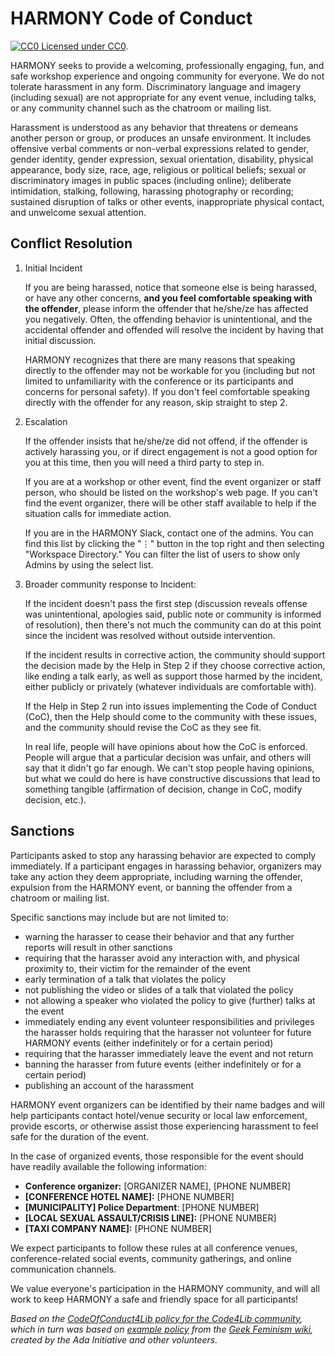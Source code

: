 HARMONY Code of Conduct
=======================

[![CC0](http://i.creativecommons.org/p/zero/1.0/80x15.png) Licensed under CC0](http://creativecommons.org/publicdomain/zero/1.0/).

HARMONY seeks to provide a welcoming, professionally engaging, fun, and safe workshop experience and ongoing community for everyone. We do not tolerate harassment in any form. Discriminatory language and imagery (including sexual) are not appropriate for any event venue, including talks, or any community channel such as the chatroom or mailing list.

Harassment is understood as any behavior that threatens or demeans another person or group, or produces an unsafe environment.  It includes offensive verbal comments or non-verbal expressions related to gender, gender identity, gender expression, sexual orientation, disability, physical appearance, body size, race, age, religious or political beliefs; sexual or discriminatory images in public spaces (including online); deliberate intimidation, stalking, following, harassing photography or recording; sustained disruption of talks or other events, inappropriate physical contact, and unwelcome sexual attention.

## Conflict Resolution

1. Initial Incident

    If you are being harassed, notice that someone else is being harassed, or have any other concerns, __and you feel comfortable speaking with the offender__, please inform the offender that he/she/ze has affected you negatively.  Often, the offending behavior is unintentional, and the accidental offender and offended will resolve the incident by having that initial discussion.
    
    HARMONY recognizes that there are many reasons that speaking directly to the offender may not be workable for you (including but not limited to unfamiliarity with the conference or its participants and concerns for personal safety). If you don't feel comfortable speaking directly with the offender for any reason, skip straight to step 2.

2. Escalation 

    If the offender insists that he/she/ze did not offend, if the offender is actively harassing you, or if direct engagement is not a good option for you at this time, then you will need a third party to step in.

    If you are at a workshop or other event, find the event organizer or staff person, who should be listed on the workshop's web page.  If you can't find the event organizer, there will be other staff available to help if the situation calls for immediate action.
    
    If you are in the HARMONY Slack, contact one of the admins. You can find this list by clicking the "⋮" button in the top right and then selecting "Workspace Directory." You can filter the list of users to show only Admins by using the select list.

3. Broader community response to Incident:

    If the incident doesn't pass the first step (discussion reveals offense was unintentional, apologies said, public note or community is informed of resolution), then there's not much the community can do at this point since the incident was resolved without outside intervention.

    If the incident results in corrective action, the community should support the decision made by the Help in Step 2 if they choose corrective action, like ending a talk early, as well as support those harmed by the incident, either publicly or privately (whatever individuals are comfortable with).

    If the Help in Step 2 run into issues implementing the Code of Conduct (CoC), then the Help should come to the community with these issues, and the community should revise the CoC as they see fit.

    In real life, people will have opinions about how the CoC is enforced.  People will argue that a particular decision was unfair, and others will say that it didn't go far enough. We can't stop people having opinions, but what we could do here is have constructive discussions that lead to something tangible (affirmation of decision, change in CoC, modify decision, etc.).

## Sanctions

Participants asked to stop any harassing behavior are expected to comply
immediately.  If a participant engages in harassing behavior, organizers may
take any action they deem appropriate, including warning the offender,
expulsion from the HARMONY event, or banning the offender from a chatroom
or mailing list.

Specific sanctions may include but are not limited to:

* warning the harasser to cease their behavior and that any further reports
will result in other sanctions
* requiring that the harasser avoid any interaction with, and physical
proximity to, their victim for the remainder of the event
* early termination of a talk that violates the policy
* not publishing the video or slides of a talk that violated the policy
* not allowing a speaker who violated the policy to give (further) talks at
the event
* immediately ending any event volunteer responsibilities and privileges the
harasser holds requiring that the harasser not volunteer for future HARMONY
events (either indefinitely or for a certain period)
* requiring that the harasser immediately leave the event and not return
* banning the harasser from future events (either indefinitely or for a
certain period)
* publishing an account of the harassment

HARMONY event organizers can be identified by their name badges and will
help participants contact hotel/venue security or local law enforcement,
provide escorts, or otherwise assist those experiencing harassment to feel
safe for the duration of the event.

In the case of organized events, those responsible for the event should have readily available the following information:

* **Conference organizer:** [ORGANIZER NAME], [PHONE NUMBER]
* **[CONFERENCE HOTEL NAME]:** [PHONE NUMBER]
* **[MUNICIPALITY] Police Department**: [PHONE NUMBER]
* **[LOCAL SEXUAL ASSAULT/CRISIS LINE]:** [PHONE NUMBER]
* **[TAXI COMPANY NAME]:** [PHONE NUMBER]

We expect participants to follow these rules at all conference venues,
conference-related social events, community gatherings, and online communication channels.

We value everyone's participation in the HARMONY community, and will all
work to keep HARMONY a safe and friendly space for all participants!

*Based on the [CodeOfConduct4Lib policy for the Code4Lib community](https://github.com/code4lib/code-of-conduct/blob/master/code_of_conduct.md), which in turn was based on [example policy](http://geekfeminism.wikia.com/wiki/Conference_anti-harassment)
from the [Geek Feminism wiki](http://geekfeminism.wikia.com/), created by the Ada Initiative and other volunteers.*
